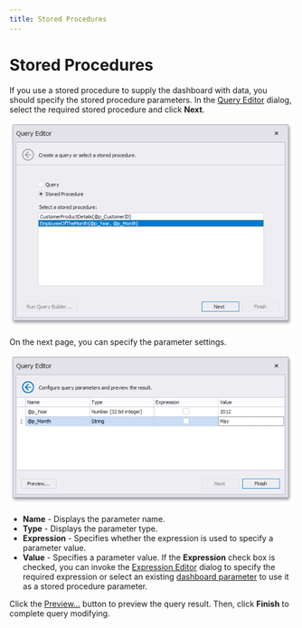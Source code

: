 ```yaml
---
title: Stored Procedures
---
```

# Stored Procedures
If you use a stored procedure to supply the dashboard with data, you should specify the stored procedure parameters. In the [Query Editor](../../../../dashboard-for-desktop/articles/dashboard-designer/working-with-data/using-the-query-editor.md) dialog, select the required stored procedure and click **Next**.

![QueryEditorDialog_StoredProcedure](../../../images/Img118171.png)

On the next page, you can specify the parameter settings.

![QueryEditorDialog_StoredProcedureParameters](../../../images/Img118172.png)
* **Name** - Displays the parameter name.
* **Type** - Displays the parameter type.
* **Expression** - Specifies whether the expression is used to specify a parameter value.
* **Value** - Specifies a parameter value. If the **Expression** check box is checked, you can invoke the [Expression Editor](../../../../dashboard-for-desktop/articles/expression-editor.md) dialog to specify the required expression or select an existing [dashboard parameter](../../../../dashboard-for-desktop/articles/dashboard-designer/data-analysis/using-dashboard-parameters.md) to use it as a stored procedure parameter.

Click the [Preview...](../../../../dashboard-for-desktop/articles/dashboard-designer/working-with-data/preview-data.md) button to preview the query result. Then, click **Finish** to complete query modifying.
